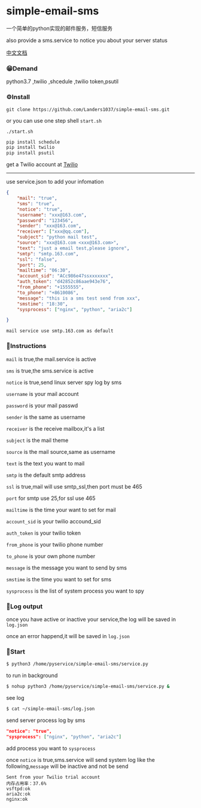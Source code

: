 # simple-email-sms
一个简单的python实现的邮件服务，短信服务

also provide a sms.service to notice you about your server status

[中文文档](https://github.com/Landers1037/simple-email-sms/blob/master/README-CN.md)

### 😁Demand

python3.7 ,twilio ,shcedule ,twilio token,psutil

### ⚙Install

```shell
git clone https://github.com/Landers1037/simple-email-sms.git
```

or you can use one step shell `start.sh`

```shell
./start.sh
```



```python
pip install schedule
pip install twilio
pip install psutil
```

get a Twilio account at  [Twilio](https://www.twilio.com/try-twilio)

------

use service.json to add your infomation

```json
{
    "mail": "true",
    "sms": "true",
    "notice": "true",
    "username": "xxx@163.com",
    "password": "123456",
    "sender": "xxx@163.com",
    "receiver": ["xxx@qq.com"],
    "subject": "python mail test",
    "source": "xxx@163.com <xxx@163.com>",
    "text": "just a email test,please ignore",
    "smtp": "smtp.163.com",
    "ssl": "false",
    "port": 25,
    "mailtime": "06:30",
    "account_sid": "ACc986e47ssxxxxxxx",
    "auth_token": "d42852c86aae943e76",
    "from_phone": "+1555555",
    "to_phone": "+8610086",
    "message": "this is a sms test send from xxx",
    "smstime": "18:30",
    "sysprocess": ["nginx", "python", "aria2c"]

}
```

`mail service use smtp.163.com as default`

### 📝Instructions

`mail` is true,the mail.service is active

`sms` is true,the sms.service is active

`notice` is true,send linux server spy log by sms

`username` is your mail account

`password` is your mail passwd

`sender` is the same as username

`receiver` is the receive mailbox,it's a list

`subject` is the mail theme

`source` is the mail source,same as username

`text` is the text you want to mail

`smtp` is the default smtp address

`ssl` is true,mail will use smtp_ssl,then port must be 465

`port` for smtp use 25,for ssl use 465

`mailtime` is the time your want to set for mail

`account_sid` is your twilio accound_sid

`auth_token` is your twilio token

`from_phone` is your twilio phone number

`to_phone` is your own phone number 

`message` is the message you want to send by sms

`smstime` is the time you want to set for sms

`sysprocess` is the list of system process you want to spy

### 🔴Log output

once you have active or inactive your service,the log will be saved in `log.json`

once an error happend,it will be saved in `log.json`

### 🤪Start

```bash
$ python3 /home/pyservice/simple-email-sms/service.py
```

to run in background

```bash
$ nohup python3 /home/pyservice/simple-email-sms/service.py &
```

see log

```bash
$ cat ~/simple-email-sms/log.json
```

send server process log by sms

```json
"notice": "true",
"sysprocess": ["nginx", "python", "aria2c"]
```

add process you want to `sysprocess`

once `notice` is true,sms.service will send system log like the following,`message` will be inactive and not be send

```nginx
Sent from your Twilio trial account
内存占用率：37.6%
vsftpd:ok
aria2c:ok
nginx:ok
```